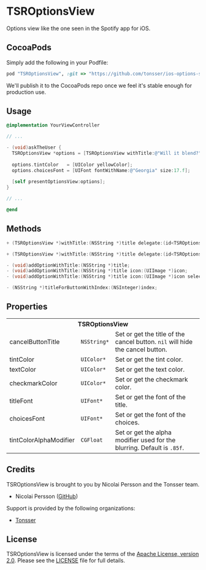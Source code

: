 # TSROptionsView

Options view like the one seen in the Spotify app for iOS.

## CocoaPods

Simply add the following in your Podfile:

```ruby
pod "TSROptionsView", :git => "https://github.com/tonsser/ios-options-selector"
```

We'll publish it to the CocoaPods repo once we feel it's stable enough for production use.

## Usage

```objective-c
@implementation YourViewController

// ...

- (void)askTheUser {
  TSROptionsView *options = [TSROptionsView withTitle:@"Will it blend?" delegate:self otherButtonTitles:@"Yes", @"No", @"Maybe ...", nil];
  
  options.tintColor   = [UIColor yellowColor];
  options.choicesFont = [UIFont fontWithName:@"Georgia" size:17.f];
  
  [self presentOptionsView:options];
}

// ...

@end
```

## Methods

```objective-c
+ (TSROptionsView *)withTitle:(NSString *)title delegate:(id<TSROptionsViewDelegate>)delegate otherButtonTitles:(NSString *)otherButtonTitles, ... NS_REQUIRES_NIL_TERMINATION;

+ (TSROptionsView *)withTitle:(NSString *)title delegate:(id<TSROptionsViewDelegate>)delegate cancelButtonTitle:(NSString *)cancelButtonTitle otherButtonTitles:(NSString *)otherButtonTitles, ... NS_REQUIRES_NIL_TERMINATION;

- (void)addOptionWithTitle:(NSString *)title;
- (void)addOptionWithTitle:(NSString *)title icon:(UIImage *)icon;
- (void)addOptionWithTitle:(NSString *)title icon:(UIImage *)icon selected:(BOOL)selected;

- (NSString *)titleForButtonWithIndex:(NSInteger)index;
```

## Properties

<table>
  <tr><th colspan="3" style="text-align:center;">TSROptionsView</th></tr>
  <tr>
    <td>cancelButtonTitle</td>
    <td><code>NSString*</code></td>
    <td>Set or get the title of the cancel button. <code>nil</code> will hide the cancel button.</td>
  </tr>
  <tr>
    <td>tintColor</td>
    <td><code>UIColor*</code></td>
    <td>Set or get the tint color.</td>
  </tr>
  <tr>
    <td>textColor</td>
    <td><code>UIColor*</code></td>
    <td>Set or get the text color.</td>
  </tr>
  <tr>
    <td>checkmarkColor</td>
    <td><code>UIColor*</code></td>
    <td>Set or get the checkmark color.</td>
  </tr>
  <tr>
    <td>titleFont</td>
    <td><code>UIFont*</code></td>
    <td>Set or get the font of the title.</td>
  </tr>
  <tr>
    <td>choicesFont</td>
    <td><code>UIFont*</code></td>
    <td>Set or get the font of the choices.</td>
  </tr>
  <tr>
    <td>tintColorAlphaModifier</td>
    <td><code>CGFloat</code></td>
    <td>Set or get the alpha modifier used for the blurring. Default is <code>.85f</code>.</td>
  </tr>
</table>

## Credits

TSROptionsView is brought to you by Nicolai Persson and the Tonsser team.

* Nicolai Persson ([GitHub](http://www.github.com/spookd))

Support is provided by the following organizations:

* [Tonsser](http://www.github.com/tonsser)

## License

TSROptionsView is licensed under the terms of the [Apache License, version 2.0](http://www.apache.org/licenses/LICENSE-2.0.html). Please see the [LICENSE](LICENSE) file for full details.
